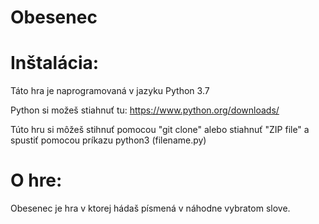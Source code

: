 # Obesenec

# Inštalácia:

Táto hra je naprogramovaná v jazyku Python 3.7

Python si možeš stiahnuť tu: https://www.python.org/downloads/

Túto hru si môžeš stihnuť pomocou "git clone" alebo stiahnuť "ZIP file" a spustiť pomocou príkazu python3 (filename.py)

# O hre:

Obesenec je hra v ktorej hádaš písmená v náhodne vybratom slove.
